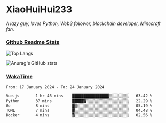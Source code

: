 # XiaoHuiHui233

*A lazy guy, loves Python, Web3 follower, blockchain developer, Minecraft fan.*

### [Github Readme Stats](https://github.com/anuraghazra/github-readme-stats)

![Top Langs](https://github-readme-stats.vercel.app/api/top-langs/?username=XiaoHuiHui233&layout=compact&theme=github_dark)

![Anurag's GitHub stats](https://github-readme-stats.vercel.app/api?username=XiaoHuiHui233&show_icons=true&theme=github_dark)

### [WakaTime](https://wakatime.com)

<!--START_SECTION:waka-->

```txt
From: 17 January 2024 - To: 24 January 2024

Vue.js       1 hr 46 mins    ████████████████░░░░░░░░░   63.42 %
Python       37 mins         █████▓░░░░░░░░░░░░░░░░░░░   22.29 %
Go           8 mins          █▒░░░░░░░░░░░░░░░░░░░░░░░   05.19 %
TOML         7 mins          █░░░░░░░░░░░░░░░░░░░░░░░░   04.48 %
Docker       4 mins          ▓░░░░░░░░░░░░░░░░░░░░░░░░   02.56 %
```

<!--END_SECTION:waka-->
